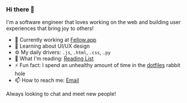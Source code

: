 ### Hi there 👋

I'm a software engineer that loves working on the web and building user experiences that bring joy to others!

- 🔭 Currently working at [Fellow.app](https://fellow.app)
- 🌱 Learning about UI/UX design
- ⚙️ My daily drivers: `.js`, `.html`, `.css`, `.py`
- 📘 What I'm reading: [Reading List](https://www.notion.so/ca6b82bc1224450184ae1c0ed03e8530?v=cab947bccfe44113bb1e58819984ceb4)
- ⚡ Fun fact: I spend an unhealthy amount of time in the [dotfiles](https://dotfiles.github.io/) rabbit hole
- 📫 How to reach me: [Email](mailto:hamza.basrai@gmail.com)

Always looking to chat and meet new people!
